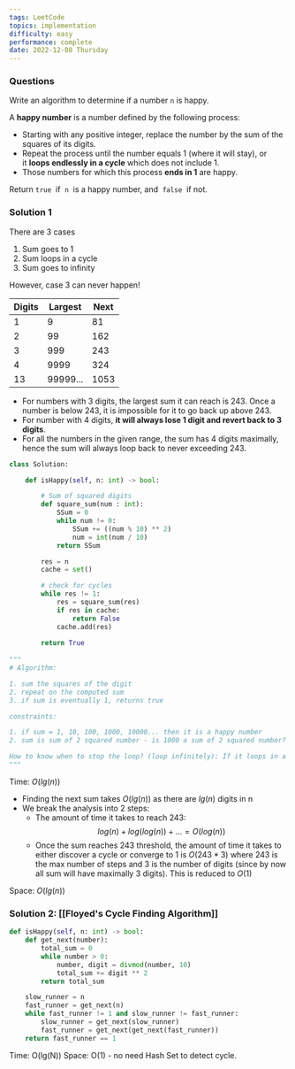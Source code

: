 ```yaml
---
tags: LeetCode
topics: implementation
difficulty: easy
performance: complete
date: 2022-12-08 Thursday
---
```


### Questions
Write an algorithm to determine if a number `n` is happy.

A **happy number** is a number defined by the following process:

-   Starting with any positive integer, replace the number by the sum of the squares of its digits.
-   Repeat the process until the number equals 1 (where it will stay), or it **loops endlessly in a cycle** which does not include 1.
-   Those numbers for which this process **ends in 1** are happy.

Return `true`  if  `n`  is a happy number, and  `false`  if not.

### Solution 1

There are 3 cases
1. Sum goes to 1
2. Sum loops in a cycle
3. Sum goes to infinity

However, case 3 can never happen! 

| Digits | Largest  | Next |
| ------ | -------- | ---- |
| 1      | 9        | 81   |
| 2      | 99       | 162  |
| 3      | 999      | 243  |
| 4      | 9999     | 324  |
| 13     | 99999... | 1053 | 

- For numbers with 3 digits, the largest sum it can reach is 243. Once a number is below 243, it is impossible for it to go back up above 243. 
- For number with 4 digits, **it will always lose 1 digit and revert back to 3 digits**. 
- For all the numbers in the given range, the sum has 4 digits maximally, hence the sum will always loop back to never exceeding 243. 


```python
class Solution:

    def isHappy(self, n: int) -> bool:

        # Sum of squared digits
        def square_sum(num : int):
            SSum = 0
            while num != 0:
                SSum += ((num % 10) ** 2)
                num = int(num / 10)
            return SSum

        res = n
        cache = set()

        # check for cycles
        while res != 1:
            res = square_sum(res)
            if res in cache:
                return False
            cache.add(res)
            
        return True    
        
"""
# Algorithm:

1. sum the squares of the digit
2. repeat on the computed sum
3. if sum is eventually 1, returns true

constraints:

1. if sum = 1, 10, 100, 1000, 10000... then it is a happy number
2. sum is sum of 2 squared number - is 1000 a sum of 2 squared number?

How to know when to stop the loop? (loop infinitely): If it loops in a cycle (check duplicates)
"""
```

Time: $O(lg(n))$ 
- Finding the next sum takes $O(lg(n))$ as there are $lg(n)$ digits in n
- We break the analysis into 2 steps:
	- The amount of time it takes to reach 243: $$log(n) + log(log(n)) + ...=O(log(n))$$
	- Once the sum reaches 243 threshold, the amount of time it takes to either discover a cycle or converge to 1 is $O(243 * 3)$ where 243 is the max number of steps and 3 is the number of digits (since by now all sum will have maximally 3 digits). This is reduced to $O(1)$

Space: $O(lg(n))$



### Solution 2: [[Floyed's Cycle Finding Algorithm]]

```python
def isHappy(self, n: int) -> bool:  
    def get_next(number):
        total_sum = 0
        while number > 0:
            number, digit = divmod(number, 10)
            total_sum += digit ** 2
        return total_sum

    slow_runner = n
    fast_runner = get_next(n)
    while fast_runner != 1 and slow_runner != fast_runner:
        slow_runner = get_next(slow_runner)
        fast_runner = get_next(get_next(fast_runner))
    return fast_runner == 1
```

Time: O(lg(N))
Space: O(1) - no need Hash Set to detect cycle.